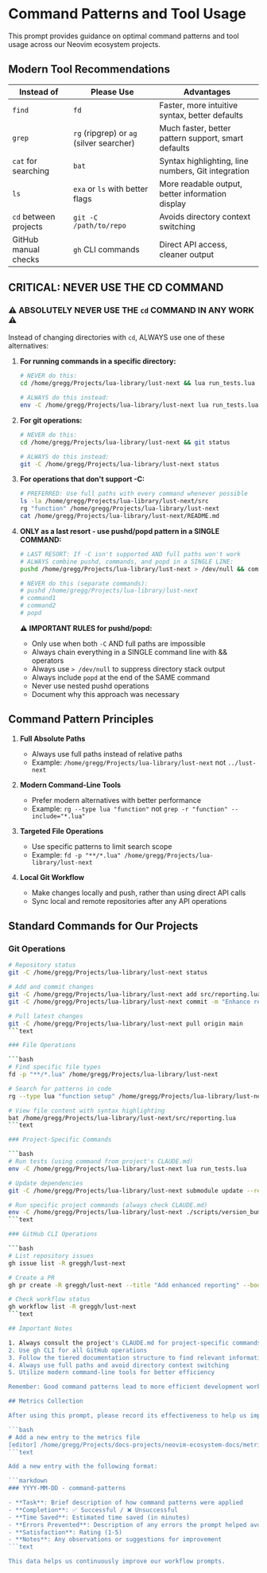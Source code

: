 # Command Patterns and Tool Usage

This prompt provides guidance on optimal command patterns and tool usage across our Neovim ecosystem projects.

## Modern Tool Recommendations

| Instead of             | Please Use                       | Advantages                                     |
|------------------------|----------------------------------|------------------------------------------------|
| `find`                 | `fd`                             | Faster, more intuitive syntax, better defaults |
| `grep`                 | `rg` (ripgrep) or `ag` (silver searcher) | Much faster, better pattern support, smart defaults |
| `cat` for searching    | `bat`                            | Syntax highlighting, line numbers, Git integration |
| `ls`                   | `exa` or `ls` with better flags  | More readable output, better information display |
| `cd` between projects  | `git -C /path/to/repo`           | Avoids directory context switching |
| GitHub manual checks   | `gh` CLI commands                | Direct API access, cleaner output |

## CRITICAL: NEVER USE THE CD COMMAND

### ⚠️ ABSOLUTELY NEVER USE THE `cd` COMMAND IN ANY WORK ⚠️

Instead of changing directories with `cd`, ALWAYS use one of these alternatives:

1. **For running commands in a specific directory:**

   ```bash
   # NEVER do this:
   cd /home/gregg/Projects/lua-library/lust-next && lua run_tests.lua
   
   # ALWAYS do this instead:
   env -C /home/gregg/Projects/lua-library/lust-next lua run_tests.lua
   ```

2. **For git operations:**

   ```bash
   # NEVER do this:
   cd /home/gregg/Projects/lua-library/lust-next && git status
   
   # ALWAYS do this instead:
   git -C /home/gregg/Projects/lua-library/lust-next status
   ```

3. **For operations that don't support -C:**

   ```bash
   # PREFERRED: Use full paths with every command whenever possible
   ls -la /home/gregg/Projects/lua-library/lust-next/src
   rg "function" /home/gregg/Projects/lua-library/lust-next
   cat /home/gregg/Projects/lua-library/lust-next/README.md
   ```

4. **ONLY as a last resort - use pushd/popd pattern in a SINGLE COMMAND:**

   ```bash
   # LAST RESORT: If -C isn't supported AND full paths won't work
   # ALWAYS combine pushd, commands, and popd in a SINGLE LINE:
   pushd /home/gregg/Projects/lua-library/lust-next > /dev/null && command1 && command2 && popd > /dev/null
   
   # NEVER do this (separate commands):
   # pushd /home/gregg/Projects/lua-library/lust-next
   # command1
   # command2
   # popd
   ```

   ⚠️ **IMPORTANT RULES for pushd/popd:**
   - Only use when both `-C` AND full paths are impossible
   - Always chain everything in a SINGLE command line with && operators
   - Always use `> /dev/null` to suppress directory stack output
   - Always include `popd` at the end of the SAME command
   - Never use nested pushd operations
   - Document why this approach was necessary

## Command Pattern Principles

1. **Full Absolute Paths**
   - Always use full paths instead of relative paths
   - Example: `/home/gregg/Projects/lua-library/lust-next` not `../lust-next`

2. **Modern Command-Line Tools**
   - Prefer modern alternatives with better performance
   - Example: `rg --type lua "function"` not `grep -r "function" --include="*.lua"`

3. **Targeted File Operations**
   - Use specific patterns to limit search scope
   - Example: `fd -p "**/*.lua" /home/gregg/Projects/lua-library/lust-next`

4. **Local Git Workflow**
   - Make changes locally and push, rather than using direct API calls
   - Sync local and remote repositories after any API operations

## Standard Commands for Our Projects

### Git Operations

```bash
# Repository status
git -C /home/gregg/Projects/lua-library/lust-next status

# Add and commit changes
git -C /home/gregg/Projects/lua-library/lust-next add src/reporting.lua
git -C /home/gregg/Projects/lua-library/lust-next commit -m "Enhance reporting module with better error handling"

# Pull latest changes
git -C /home/gregg/Projects/lua-library/lust-next pull origin main
```text

### File Operations

```bash
# Find specific file types
fd -p "**/*.lua" /home/gregg/Projects/lua-library/lust-next

# Search for patterns in code
rg --type lua "function setup" /home/gregg/Projects/lua-library/lust-next

# View file content with syntax highlighting
bat /home/gregg/Projects/lua-library/lust-next/src/reporting.lua
```text

### Project-Specific Commands

```bash
# Run tests (using command from project's CLAUDE.md)
env -C /home/gregg/Projects/lua-library/lust-next lua run_tests.lua

# Update dependencies
git -C /home/gregg/Projects/lua-library/lust-next submodule update --remote

# Run specific project commands (always check CLAUDE.md)
env -C /home/gregg/Projects/lua-library/lust-next ./scripts/version_bump.lua patch
```text

### GitHub CLI Operations

```bash
# List repository issues
gh issue list -R greggh/lust-next

# Create a PR
gh pr create -R greggh/lust-next --title "Add enhanced reporting" --body "Implements the new reporting system with better error handling"

# Check workflow status
gh workflow list -R greggh/lust-next
```text

## Important Notes

1. Always consult the project's CLAUDE.md for project-specific commands
2. Use gh CLI for all GitHub operations
3. Follow the tiered documentation structure to find relevant information
4. Always use full paths and avoid directory context switching
5. Utilize modern command-line tools for better efficiency

Remember: Good command patterns lead to more efficient development workflows and clearer documentation.

## Metrics Collection

After using this prompt, please record its effectiveness to help us improve our documentation:

```bash
# Add a new entry to the metrics file
[editor] /home/gregg/Projects/docs-projects/neovim-ecosystem-docs/metrics/prompt-metrics.md
```text

Add a new entry with the following format:

```markdown
### YYYY-MM-DD - command-patterns

- **Task**: Brief description of how command patterns were applied
- **Completion**: ✅ Successful / ❌ Unsuccessful
- **Time Saved**: Estimated time saved (in minutes)
- **Errors Prevented**: Description of any errors the prompt helped avoid
- **Satisfaction**: Rating (1-5)
- **Notes**: Any observations or suggestions for improvement
```text

This data helps us continuously improve our workflow prompts.
